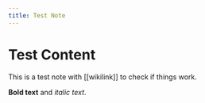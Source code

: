 ```yaml
---
title: Test Note
---
```


# Test Content

This is a test note with [[wikilink]] to check if things work.

**Bold text** and *italic text*.

